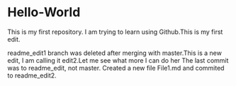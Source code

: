 # Hello-World

This is my first repository. I am trying to learn using Github.This is my first edit.

readme_edit1 branch was deleted after merging with master.This is a new edit, I am calling it edit2.Let me see what more I can do her
The last commit was to readme_edit, not master. 
Created a new file File1.md and commited to readme_edit2.
